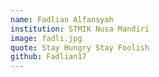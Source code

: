 ```yaml
---
name: Fadlian Alfansyah
institution: STMIK Nusa Mandiri
image: fadli.jpg
quote: Stay Hungry Stay Foolish
github: Fadlian17
---
```

